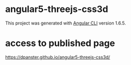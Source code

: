 # angular5-threejs-css3d
This project was generated with [Angular CLI](https://github.com/angular/angular-cli) version 1.6.5.

# access to published page
https://dpanster.github.io/angular5-threejs-css3d/